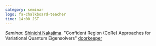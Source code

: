 ```yaml
---
category: seminar
logo: fa-chalkboard-teacher
time: 14:00 JST
---
```


*Seminar.* [Shinichi Nakajima](https://web.ml.tu-berlin.de/author/dr.-shinichi-nakajima/). "Confident Region (CoRe) Approaches for Variational Quantum Eigensolvers" [doorkeeper](https://c5dc59ed978213830355fc8978.doorkeeper.jp/events/183439)
